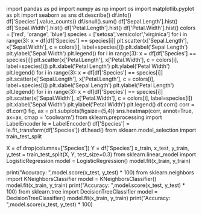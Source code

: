 import pandas as pd
import numpy as np
import os
import matplotlib.pyplot as plt
import seaborn as sns
df.describe()
df.info()
df['Species'].value_counts()
df.isnull().sum()
df['Sepal.Length'].hist()
df['Sepal.Width'].hist()
df['Petal.Length'].hist()
df['Petal.Width'].hist()
colors = ['red', 'orange', 'blue']
species = ['setosa','versicolor','virginica']
for i in range(3):
  x = df[df['Species'] == species[i]]
  plt.scatter(x['Sepal.Length'], x['Sepal.Width'], c = colors[i], label=species[i])
  plt.xlabel('Sepal Length')
  plt.ylabel('Sepal Width')
  plt.legend()
  for i in range(3):
  x = df[df['Species'] == species[i]]
  plt.scatter(x['Petal.Length'], x['Petal.Width'], c = colors[i], label=species[i])
  plt.xlabel('Petal Length')
  plt.ylabel('Petal Width')
  plt.legend()
  for i in range(3):
  x = df[df['Species'] == species[i]]
  plt.scatter(x['Sepal.Length'], x['Petal.Length'], c = colors[i], label=species[i])
  plt.xlabel('Sepal Length')
  plt.ylabel('Petal Length')
  plt.legend()
  for i in range(3):
  x = df[df['Species'] == species[i]]
  plt.scatter(x['Sepal.Width'], x['Petal.Width'], c = colors[i], label=species[i])
  plt.xlabel('Sepal Width')
  plt.ylabel('Petal Width')
  plt.legend()
  df.corr()
  corr = df.corr()
fig, ax = plt.subplots(figsize=(5,4))
sns.heatmap(corr, annot=True, ax=ax, cmap = 'coolwarm')
from sklearn.preprocessing import LabelEncoder
le = LabelEncoder()
df['Species'] = le.fit_transform(df['Species'])
df.head()
from sklearn.model_selection import train_test_split


X = df.drop(columns=['Species'])
Y = df['Species']
x_train, x_test, y_train, y_test = train_test_split(X, Y, test_size=0.3)
from sklearn.linear_model import LogisticRegression
model = LogisticRegression()
model.fit(x_train, y_train)

print("Accuracy: ",model.score(x_test, y_test) * 100)
from sklearn.neighbors import KNeighborsClassifier
model = KNeighborsClassifier()
model.fit(x_train, y_train)
 print("Accuracy: ",model.score(x_test, y_test) * 100)
 from sklearn.tree import DecisionTreeClassifier
model = DecisionTreeClassifier()
model.fit(x_train, y_train)
print("Accuracy: ",model.score(x_test, y_test) * 100)
